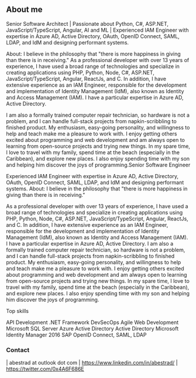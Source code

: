 ## About me

Senior Software Architect | Passionate about Python, C#, ASP.NET, JavaScript/TypeScript, Angular, AI and ML | Experienced IAM Engineer with expertise in Azure AD, Active Directory, OAuth, OpenID Connect, SAML, LDAP, and IdM and designing performant systems.

About: I believe in the philosophy that "there is more happiness in giving than there is in receiving." As a professional developer with over 13 years of experience, I have used a broad range of technologies and specialize in creating applications using PHP, Python, Node, C#, ASP.NET, JavaScript/TypeScript, Angular, ReactJs, and C. In addition, I have extensive experience as an IAM Engineer, responsible for the development and implementation of Identity Management (IdM), also known as Identity and Access Management (IAM). I have a particular expertise in Azure AD, Active Directory.

I am also a formally trained computer repair technician, so hardware is not a problem, and I can handle full-stack projects from napkin-scribbling to finished product. My enthusiasm, easy-going personality, and willingness to help and teach make me a pleasure to work with. I enjoy getting others excited about programming and web development and am always open to learning from open-source projects and trying new things. In my spare time, I love to travel with my family, spend time at the beach (especially in the Caribbean), and explore new places. I also enjoy spending time with my son and helping him discover the joys of programming.Senior Software Engineer

Experienced IAM Engineer with expertise in Azure AD, Active Directory, OAuth, OpenID Connect, SAML, LDAP, and IdM and designing performant systems. About: I believe in the philosophy that "there is more happiness in giving than there is in receiving."

As a professional developer with over 13 years of experience, I have used a broad range of technologies and specialize in creating applications using PHP, Python, Node, C#, ASP.NET, JavaScript/TypeScript, Angular, ReactJs, and C. In addition, I have extensive experience as an IAM Engineer, responsible for the development and implementation of Identity Management (IdM), also known as Identity and Access Management (IAM). I have a particular expertise in Azure AD, Active Directory. I am also a formally trained computer repair technician, so hardware is not a problem, and I can handle full-stack projects from napkin-scribbling to finished product. My enthusiasm, easy-going personality, and willingness to help and teach make me a pleasure to work with. I enjoy getting others excited about programming and web development and am always open to learning from open-source projects and trying new things. In my spare time, I love to travel with my family, spend time at the beach (especially in the Caribbean), and explore new places. I also enjoy spending time with my son and helping him discover the joys of programming.

Top skills

API Development .NET Framework DevSecOps Agile Web Development Microsoft SQL Server Azure Active Directory Active Directory Microsoft Identity Manager 2016 SAP
OpenID Connect, SAML, LDAP



### Contact

| abestrad at outlook dot com | https://www.linkedin.com/in/abestrad/ | https://twitter.com/0x4A6F686E
